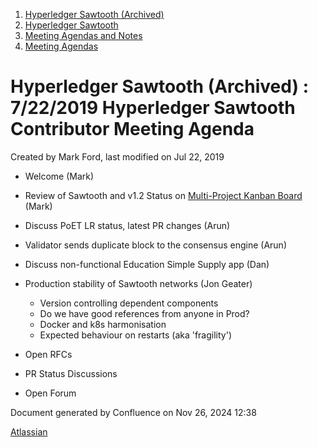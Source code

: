 1. [Hyperledger Sawtooth (Archived)](index.html)
2. [Hyperledger Sawtooth](Hyperledger-Sawtooth_20152342.html)
3. [Meeting Agendas and Notes](Meeting-Agendas-and-Notes_20154206.html)
4. [Meeting Agendas](Meeting-Agendas_20156242.html)

# Hyperledger Sawtooth (Archived) : 7/22/2019 Hyperledger Sawtooth Contributor Meeting Agenda

Created by Mark Ford, last modified on Jul 22, 2019

- Welcome (Mark)
- Review of Sawtooth and v1.2 Status on [Multi-Project Kanban Board](https://jira.hyperledger.org/secure/RapidBoard.jspa?rapidView=232&projectKey=STL&selectedIssue=STL-1549) (Mark)
- Discuss PoET LR status, latest PR changes (Arun)
- Validator sends duplicate block to the consensus engine (Arun)
- Discuss non-functional Education Simple Supply app (Dan)
- Production stability of Sawtooth networks (Jon Geater)
  
  - Version controlling dependent components
  - Do we have good references from anyone in Prod?
  - Docker and k8s harmonisation
  - Expected behaviour on restarts (aka 'fragility')
- Open RFCs
- PR Status Discussions
- Open Forum

Document generated by Confluence on Nov 26, 2024 12:38

[Atlassian](http://www.atlassian.com/)

